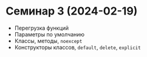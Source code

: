 # Семинар 3 (2024-02-19)

* Перегрузка функций
* Параметры по умолчанию
* Классы, методы, `noexcept`
* Конструкторы классов, `default`, `delete`, `explicit`
